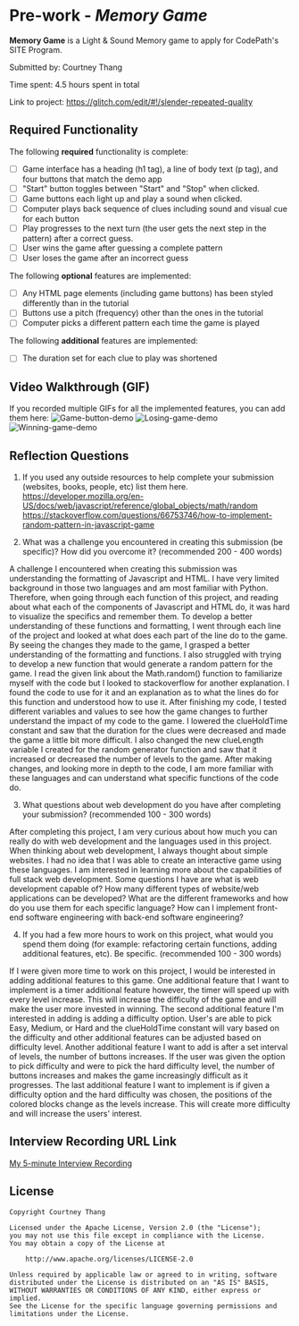 # Pre-work - *Memory Game*

**Memory Game** is a Light & Sound Memory game to apply for CodePath's SITE Program. 

Submitted by: Courtney Thang

Time spent: 4.5 hours spent in total

Link to project: https://glitch.com/edit/#!/slender-repeated-quality

## Required Functionality

The following **required** functionality is complete:

* [ ] Game interface has a heading (h1 tag), a line of body text (p tag), and four buttons that match the demo app
* [ ] "Start" button toggles between "Start" and "Stop" when clicked. 
* [ ] Game buttons each light up and play a sound when clicked. 
* [ ] Computer plays back sequence of clues including sound and visual cue for each button
* [ ] Play progresses to the next turn (the user gets the next step in the pattern) after a correct guess. 
* [ ] User wins the game after guessing a complete pattern
* [ ] User loses the game after an incorrect guess

The following **optional** features are implemented:

* [ ] Any HTML page elements (including game buttons) has been styled differently than in the tutorial
* [ ] Buttons use a pitch (frequency) other than the ones in the tutorial
* [ ] Computer picks a different pattern each time the game is played

The following **additional** features are implemented:

- [ ] The duration set for each clue to play was shortened

## Video Walkthrough (GIF)

If you recorded multiple GIFs for all the implemented features, you can add them here:
![Game-button-demo](https://user-images.githubusercontent.com/99851691/163685798-aacd947e-120c-4912-bbe7-54ee163d9c71.gif)
![Losing-game-demo](https://user-images.githubusercontent.com/99851691/163685804-3ebd6c54-e0b4-4f5e-80a6-bb75fe9a725e.gif)
![Winning-game-demo](https://user-images.githubusercontent.com/99851691/163686061-da26167f-48ec-4874-93d5-ed39c944a0fb.gif)

## Reflection Questions
1. If you used any outside resources to help complete your submission (websites, books, people, etc) list them here. 
https://developer.mozilla.org/en-US/docs/web/javascript/reference/global_objects/math/random
https://stackoverflow.com/questions/66753746/how-to-implement-random-pattern-in-javascript-game

2. What was a challenge you encountered in creating this submission (be specific)? How did you overcome it? (recommended 200 - 400 words) 

A challenge I encountered when creating this submission was understanding the formatting of Javascript and HTML. I have very limited background in those two languages and am most familiar with Python. Therefore, when going through each function of this project, and reading about what each of the components of Javascript and HTML do, it was hard to visualize the specifics and remember them. To develop a better understanding of these functions and formatting, I went through each line of the project and looked at what does each part of the line do to the game. By seeing the changes they made to the game, I grasped a better understanding of the formatting and functions. I also struggled with trying to develop a new function that would generate a random pattern for the game. I read the given link about the Math.random() function to familiarize myself with the code but I looked to stackoverflow for another explanation. I found the code to use for it and an explanation as to what the lines do for this function and understood how to use it. After finishing my code, I tested different variables and values to see how the game changes to further understand the impact of my code to the game. I lowered the clueHoldTime constant and saw that the duration for the clues were decreased and made the game a little bit more difficult. I also changed the new clueLength variable I created for the random generator function and saw that it increased or decreased the number of levels to the game. After making changes, and looking more in depth to the code, I am more familiar with these languages and can understand what specific functions of the code do.

3. What questions about web development do you have after completing your submission? (recommended 100 - 300 words) 

After completing this project, I am very curious about how much you can really do with web development and the languages used in this project. When thinking about web development, I always thought about simple websites. I had no idea that I was able to create an interactive game using these languages. I am interested in learning more about the capabilities of full stack web development. Some questions I have are what is web development capable of? How many different types of website/web applications can be developed? What are the different frameworks and how do you use them for each specific language? How can I implement front-end software engineering with back-end software engineering?

4. If you had a few more hours to work on this project, what would you spend them doing (for example: refactoring certain functions, adding additional features, etc). Be specific. (recommended 100 - 300 words) 

If I were given more time to work on this project, I would be interested in adding additional features to this game. One additional feature that I want to implement is a timer additional feature however, the timer will speed up with every level increase. This will increase the difficulty of the game and will make the user more invested in winning. The second additional feature I'm interested in adding is adding a difficulty option. User's are able to pick Easy, Medium, or Hard and the clueHoldTime constant will vary based on the difficulty and other additional features can be adjusted based on difficulty level. Another additional feature I want to add is after a set interval of levels, the number of buttons increases. If the user was given the option to pick difficulty and were to pick the hard difficulty level, the number of buttons increases and makes the game increasingly difficult as it progresses. The last additional feature I want to implement is if given a difficulty option and the hard difficulty was chosen, the positions of the colored blocks change as the levels increase. This will create more difficulty and will increase the users' interest.

## Interview Recording URL Link

[My 5-minute Interview Recording](your-link-here)


## License

    Copyright Courtney Thang

    Licensed under the Apache License, Version 2.0 (the "License");
    you may not use this file except in compliance with the License.
    You may obtain a copy of the License at

        http://www.apache.org/licenses/LICENSE-2.0

    Unless required by applicable law or agreed to in writing, software
    distributed under the License is distributed on an "AS IS" BASIS,
    WITHOUT WARRANTIES OR CONDITIONS OF ANY KIND, either express or implied.
    See the License for the specific language governing permissions and
    limitations under the License.
